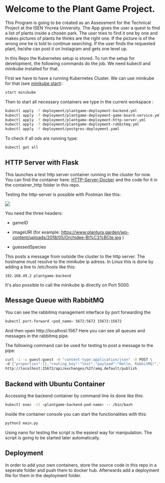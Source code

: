 # Welcome to the Plant Game Project.

This Program is going to be created as an Assessment for the Technical Project at the ISEN Yncrea University.
The App gives the user a quest to find a list of plants inside a chosen park. 
The user tries to find it one by one and makes pictures of plants he thinks are the right one. 
If the picture is of the wrong one he is told to continue searching. 
If the user finds the requested plant, he/she can post it on Instagram and gets one level up.

In this Repo the Kubernetes setup is stored. To run the setup for development, the following commands do the job. We need kubectl and minikube installed for that. 

First we have to have a running Kubernetes Cluster. We can use minikube for that (see [minikube start](https://minikube.sigs.k8s.io/docs/start/)):

```bash
start minikube
```

Then to start all necessary containers we type in the current workspace :

```bash
kubectl apply -f deployment/plantgame-deployment-backend.yml
kubectl apply -f deployment/plantgame-deployment-game-board-service.yml
kubectl apply -f deployment/plantgame-deployment-http-server.yml 
kubectl apply -f deployment/plantgame-deployment-rabbitmq.yml 
kubectl apply -f deployment/postgres-deployment.yaml 
```

To check if all ods are running type:

```bash
kubectl get all
```

## HTTP Server with Flask

This launches a test http server container running in the cluster for now. You can find the container here: [HTTP-Server-Docker](https://hub.docker.com/repository/docker/johanneshoelker/http-server/) and the code for it in the container_http folder in this repo.

Testing the http-server is possible with Postman like this:

![](/home/jo/.var/app/com.github.marktext.marktext/config/marktext/images/2024-01-19-17-56-38-image.png)

You need the three headers:

- gameID

- imageURI (for example: https://www.plantura.garden/wp-content/uploads/2018/05/Orchidee-Bl%C3%BCte.jpg )

- guessedSpecies

This posts a message from outside the cluster to the http server. The hostname must resolve to the minikube ip adress. In Linux this is done by adding a line to /etc/hosts like this:

```
192.168.49.2 plantgame-backend
```

It's also possible to call the minikube ip directly on Port 5000.

## Message Queue with RabbitMQ

You can see the rabbitmq management interface by port forwarding the 

```bash
kubectl port-forward <pod_name> 5672:5672 15672:15672
```

And then open http://localhost:1567 Here you can see all queues and messages in the rabbitmq pipe.

The following command can be used for testing to post a message to the pipe:

```bash
curl -i -u guest:guest -H "content-type:application/json" -X POST \                         ✔  base  
-d'{"properties":{},"routing_key":"test","payload":"Hello, RabbitMQ!","payload_encoding":"string"}' \
http://localhost:15672/api/exchanges/%2f/amq.default/publish
```

## Backend with Ubuntu Container

Accessing the backend container by command line iis done like this:

```bash
kubectl exec -it <plantgame-backend-pod-name> -- /bin/bash 
```

Inside the container console you can start the functionalities with this:

```bash
python3 main.py
```

Using nano for testing the script is the easiest way for manipulation. The script is going to be started later automatically.

## Deployment

In order to add your own containers, store the source code in this repo in a seperate folder and push them to docker hub. Afterwards add a deployment file for them in the deployment folder.
